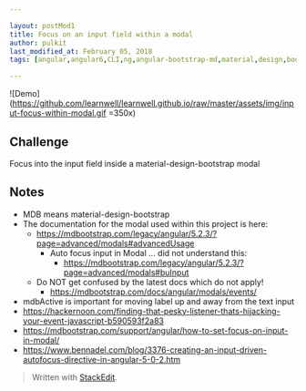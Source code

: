 ```yaml
---

layout: postMod1
title: Focus on an input field within a modal
author: pulkit
last_modified_at: February 05, 2018
tags: [angular,angular6,CLI,ng,angular-bootstrap-md,material,design,bootstrap,mdb,mdbModal,mdbootstrap]

---
```



![Demo](https://github.com/learnwell/learnwell.github.io/raw/master/assets/img/input-focus-within-modal.gif =350x)

## Challenge

Focus into the input field inside a material-design-bootstrap modal

## Notes

* MDB means material-design-bootstrap
* The documentation for the modal used within this project is here:
	* https://mdbootstrap.com/legacy/angular/5.2.3/?page=advanced/modals#advancedUsage
		* Auto focus input in Modal ... did not understand this:
			* https://mdbootstrap.com/legacy/angular/5.2.3/?page=advanced/modals#buInput
	* Do NOT get confused by the latest docs which do not apply!
		* https://mdbootstrap.com/docs/angular/modals/events/
* mdbActive is important for moving label up and away from the text input
* https://hackernoon.com/finding-that-pesky-listener-thats-hijacking-your-event-javascript-b590593f2a83
* https://mdbootstrap.com/support/angular/how-to-set-focus-on-input-in-modal/
* https://www.bennadel.com/blog/3376-creating-an-input-driven-autofocus-directive-in-angular-5-0-2.htm

> Written with [StackEdit](https://stackedit.io/).
<!--stackedit_data:
eyJoaXN0b3J5IjpbLTE0OTI0NzI4MTQsLTQxNDI1MTEzMywtMj
c5NTM2NDIzLDE2MTY0MTkwMjNdfQ==
-->